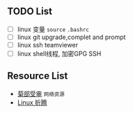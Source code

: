 ## TODO List
- [ ] linux 变量 `source` `.bashrc`
- [ ] linux git upgrade,complet and prompt
- [ ] linux ssh teamviewer
- [ ] linux shell线程, 加密GPG SSH

## Resource List
* [菊部受审](http://www.jubushoushen.com/ "科学上网") `网络资源`
* [Linux 折腾](http://www.cnblogs.com/youxia/tag/Linux/ "京山游侠")
